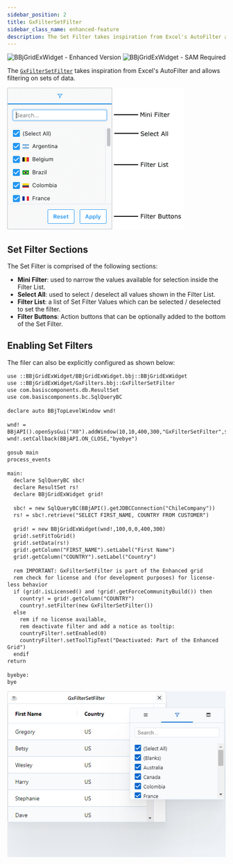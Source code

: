```yaml
---
sidebar_position: 2
title: GxFilterSetFilter
sidebar_class_name: enhanced-feature
description: The Set Filter takes inspiration from Excel's AutoFilter and allows filtering on sets of data.
---
```


![BBjGridExWidget - Enhanced Version](https://img.shields.io/badge/Version-Enhanced-038279)
![BBjGridExWidget - SAM Required](https://img.shields.io/badge/BBj-SAM%20required-orange)

The [`GxFilterSetFilter`](https://bbj-plugins.github.io/BBjGridExWidget/javadoc/GxFilters/GxFilterSetFilter.html) takes inspiration from Excel's AutoFilter and allows filtering on sets of data.

![BBjGridExWidget - Set Filter](./assets/set-filter.png)


## Set Filter Sections

The Set Filter is comprised of the following sections:

* **Mini Filter**: used to narrow the values available for selection inside the Filter List.
* **Select All**: used to select / deselect all values shown in the Filter List.
* **Filter List**: a list of Set Filter Values which can be selected / deselected to set the filter.
* **Filter Buttons**: Action buttons that can be optionally added to the bottom of the Set Filter.


## Enabling Set Filters

The filer can also be explicitly configured as shown below:

```bbj showLineNumber
use ::BBjGridExWidget/BBjGridExWidget.bbj::BBjGridExWidget
use ::BBjGridExWidget/GxFilters.bbj::GxFilterSetFilter
use com.basiscomponents.db.ResultSet
use com.basiscomponents.bc.SqlQueryBC

declare auto BBjTopLevelWindow wnd!

wnd! = BBjAPI().openSysGui("X0").addWindow(10,10,400,300,"GxFilterSetFilter",$00090002$)
wnd!.setCallback(BBjAPI.ON_CLOSE,"byebye")

gosub main
process_events

main:
  declare SqlQueryBC sbc!
  declare ResultSet rs!
  declare BBjGridExWidget grid!

  sbc! = new SqlQueryBC(BBjAPI().getJDBCConnection("ChileCompany"))
  rs! = sbc!.retrieve("SELECT FIRST_NAME, COUNTRY FROM CUSTOMER")

  grid! = new BBjGridExWidget(wnd!,100,0,0,400,300)
  grid!.setFitToGrid()
  grid!.setData(rs!)
  grid!.getColumn("FIRST_NAME").setLabel("First Name")
  grid!.getColumn("COUNTRY").setLabel("Country")

  rem IMPORTANT: GxFilterSetFilter is part of the Enhanced grid
  rem check for license and (for development purposes) for license-less behavior
  if (grid!.isLicensed() and !grid!.getForceCommunityBuild()) then
    country! = grid!.getColumn("COUNTRY")
    country!.setFilter(new GxFilterSetFilter())
  else
    rem if no license available,
    rem deactivate filter and add a notice as tooltip:
    countryFilter!.setEnabled(0)
    countryFilter!.setToolTipText("Deactivated: Part of the Enhanced Grid")
  endif
return

byebye:
bye
```

![BBjGridExWidget - Enable Set Filter](./assets/enable-set-filter.png)
